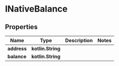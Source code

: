 
# INativeBalance

## Properties
Name | Type | Description | Notes
------------ | ------------- | ------------- | -------------
**address** | **kotlin.String** |  | 
**balance** | **kotlin.String** |  | 



